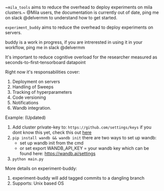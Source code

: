 ~`mila_tools` aims to reduce the overhead to deploy experiments on mila clusters.~
@Mila users, the documentation is currently out of date,
ping me on slack @delvermm to understand how to get started.


`experiment_buddy` aims to reduce the overhead to deploy experiments on servers.

buddy is a work in progress, if you are intrerested in using it in your workflow, ping me in slack @delvermm

It's important to reduce cognitive overload for the researcher measured as seconds-to-first-tensorboard datapoint

Right now it's responsabilities cover:
1. Deployment on servers
1. Handling of Sweeps
1. Tracking of hyperparameters
1. Code versioning
1. Notifications
1. Wandb integration.

Example: (Updated)

1. Add cluster private-key to: `https://github.com/settings/keys` if you dont know this yet, check this out [here](https://docs.github.com/en/free-pro-team@latest/github/authenticating-to-github/adding-a-new-ssh-key-to-your-github-account)
1. `pip install wandb && wandb init` there are two ways to set up wandb: 
    - set up wandb init from the cmd
    - or set export  WANDB_API_KEY = your wandb key which can be found here: https://wandb.ai/settings
1. `python main.py`

More details on experiment-buddy:
1. experiment-buddy will add tagged commits to a dangling branch 
2. Supports: Unix based OS
